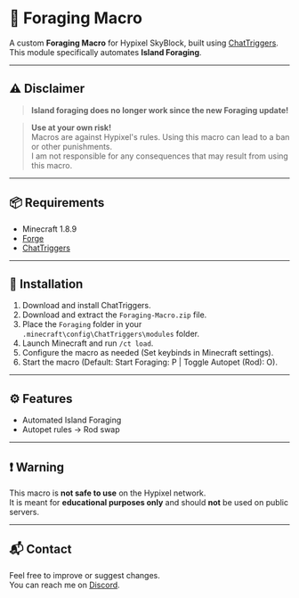 # 🌲 Foraging Macro 

A custom **Foraging Macro** for Hypixel SkyBlock, built using [ChatTriggers](https://chattriggers.com/).  
This module specifically automates **Island Foraging**.

---

## ⚠️ Disclaimer

> **Island foraging does no longer work since the new Foraging update!**

> **Use at your own risk!**  
> Macros are against Hypixel's rules. Using this macro can lead to a ban or other punishments.  
> I am not responsible for any consequences that may result from using this macro.

---

## 📦 Requirements

- Minecraft 1.8.9
- [Forge](http://files.minecraftforge.net/maven/net/minecraftforge/forge/index_1.8.9.html)
- [ChatTriggers](https://chattriggers.com/)

---

## 💾 Installation

1. Download and install ChatTriggers.
2. Download and extract the `Foraging-Macro.zip` file.
3. Place the `Foraging` folder in your `.minecraft\config\ChatTriggers\modules` folder.
4. Launch Minecraft and run `/ct load`.
5. Configure the macro as needed (Set keybinds in Minecraft settings).
6. Start the macro (Default: Start Foraging: P | Toggle Autopet (Rod): O).

---

## ⚙️ Features

- Automated Island Foraging
- Autopet rules -> Rod swap

---

## ❗ Warning

This macro is **not safe to use** on the Hypixel network.  
It is meant for **educational purposes only** and should **not** be used on public servers.

---

## 📬 Contact

Feel free to improve or suggest changes.  
You can reach me on [Discord](https://discord.gg/bzm).

